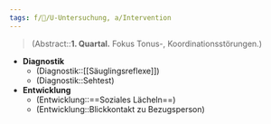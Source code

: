 ```yaml
---
tags: f/🦄/U-Untersuchung, a/Intervention
---
```

> (Abstract::**1. Quartal.** Fokus Tonus-, Koordinationsstörungen.)
- **Diagnostik**
	- (Diagnostik::[[Säuglingsreflexe]])
	- (Diagnostik::Sehtest)
- **Entwicklung**
	- (Entwicklung::==Soziales Lächeln==)
	- (Entwicklung::Blickkontakt zu Bezugsperson)